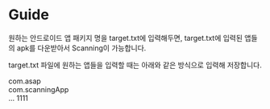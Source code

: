 # Guide

원하는 안드로이드 앱 패키지 명을 target.txt에 입력해두면, target.txt에 입력된 앱들의 apk를 다운받아서 Scanning이 가능합니다.

target.txt 파일에 원하는 앱들을 입력할 때는 아래와 같은 방식으로 입력해 저장합니다.

com.asap <br>
com.scanningApp <br>
...
1111
